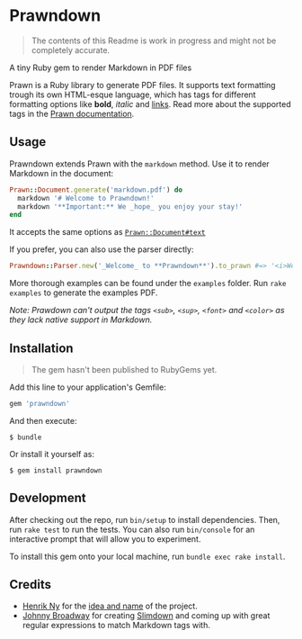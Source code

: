 # Prawndown
> The contents of this Readme is work in progress and might not be completely accurate.

A tiny Ruby gem to render Markdown in PDF files

Prawn is a Ruby library to generate PDF files. It supports text formatting trough its own HTML-esque language, which has tags for different formatting options like **bold**, _italic_ and [links](https://github.com/kaspermeyer/prawndown). Read more about the supported tags in the [Prawn documentation](http://prawnpdf.org/api-docs/2.0/Prawn/Text.html#text-instance_method).

## Usage
Prawndown extends Prawn with the `markdown` method. Use it to render Markdown in the document:

```ruby
Prawn::Document.generate('markdown.pdf') do
  markdown '# Welcome to Prawndown!'
  markdown '**Important:** We _hope_ you enjoy your stay!'
end
```

It accepts the same options as [`Prawn::Document#text`](http://prawnpdf.org/api-docs/2.0/Prawn/Text.html#text-instance_method)

If you prefer, you can also use the parser directly:

```ruby
Prawndown::Parser.new('_Welcome_ to **Prawndown**').to_prawn #=> '<i>Welcome</i> to <b>Prawndown</b>'
```

More thorough examples can be found under the `examples` folder. Run `rake examples` to generate the examples PDF.

*Note: Prawdown can't output the tags `<sub>`, `<sup>`, `<font>` and `<color>` as they lack native support in Markdown.*

## Installation

> The gem hasn't been published to RubyGems yet.

Add this line to your application's Gemfile:

```ruby
gem 'prawndown'
```

And then execute:

    $ bundle

Or install it yourself as:

    $ gem install prawndown

## Development

After checking out the repo, run `bin/setup` to install dependencies. Then, run `rake test` to run the tests. You can also run `bin/console` for an interactive prompt that will allow you to experiment.

To install this gem onto your local machine, run `bundle exec rake install`.

## Credits
+ [Henrik Ny](https://github.com/henrik) for the [idea and name](https://gist.github.com/henrik/2775319) of the project.
+ [Johnny Broadway](https://github.com/jbroadway) for creating [Slimdown](https://gist.github.com/jbroadway/2836900) and coming up with great regular expressions to match Markdown tags with.
